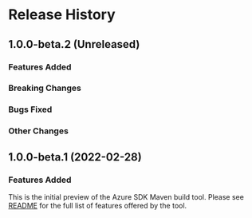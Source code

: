 # Release History

## 1.0.0-beta.2 (Unreleased)

### Features Added

### Breaking Changes

### Bugs Fixed

### Other Changes

## 1.0.0-beta.1 (2022-02-28)

### Features Added
This is the initial preview of the Azure SDK Maven build tool. Please see [README](https://github.com/Azure/azure-sdk-for-java/blob/main/sdk/tools/azure-sdk-build-tool/README.md)
for the full list of features offered by the tool.
